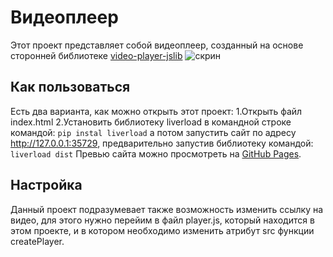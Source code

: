 # Видеоплеер

Этот проект представляет собой видеоплеер, созданный на основе сторонней библиотеке [video-player-jslib](https://github.com/devmanorg/video-player-jslib)
![скрин](sreen.png)

## Как пользоваться

Есть два варианта, как можно открыть этот проект:
1.Открыть файл  index.html
2.Установить библиотеку liverload в командной строке командой:
```pip instal liverload```
а потом запустить сайт по адресу http://127.0.0.1:35729, предварительно запустив библиотеку командой:
```liverload dist```
Превью сайта можно просмотреть на [GitHub Pages](https://eshkere1.github.io/video-player-jslib-master/dist/index.html).

## Настройка 

Данный проект подразумевает также возможность изменить  ссылку на видео, для этого нужно перейим в файл  player.js, который находится в этом проекте, и в котором необходимо изменить атрибут src функции createPlayer.